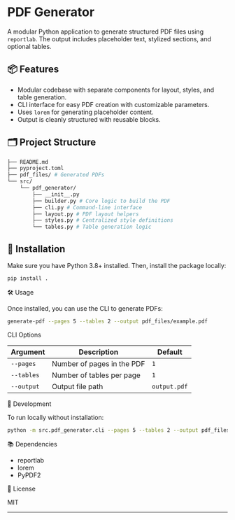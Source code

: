# PDF Generator

A modular Python application to generate structured PDF files using `reportlab`. The output includes placeholder text, stylized sections, and optional tables.

## 📦 Features

- Modular codebase with separate components for layout, styles, and table generation.
- CLI interface for easy PDF creation with customizable parameters.
- Uses `lorem` for generating placeholder content.
- Output is cleanly structured with reusable blocks.

## 🗂️ Project Structure


```bash
├── README.md
├── pyproject.toml
├── pdf_files/ # Generated PDFs
└── src/
    └── pdf_generator/
        ├── __init__.py
        ├── builder.py # Core logic to build the PDF
        ├── cli.py # Command-line interface
        ├── layout.py # PDF layout helpers
        ├── styles.py # Centralized style definitions
        └── tables.py # Table generation logic
```


## 🚀 Installation

Make sure you have Python 3.8+ installed. Then, install the package locally:

```bash
pip install .
```
🛠️ Usage

Once installed, you can use the CLI to generate PDFs:

```bash
generate-pdf --pages 5 --tables 2 --output pdf_files/example.pdf
```
CLI Options

| Argument       | Description                   | Default      |
| -------------- | ----------------------------- | ------------ |
| `--pages`      | Number of pages in the PDF    | `1`          |
| `--tables`     | Number of tables per page     | `1`          |
| `--output`     | Output file path              | `output.pdf` |


🧪 Development

To run locally without installation:

```bash
python -m src.pdf_generator.cli --pages 5 --tables 2 --output pdf_files/dev_test.pdf
```

📚 Dependencies
- reportlab
- lorem
- PyPDF2

📝 License

MIT

---